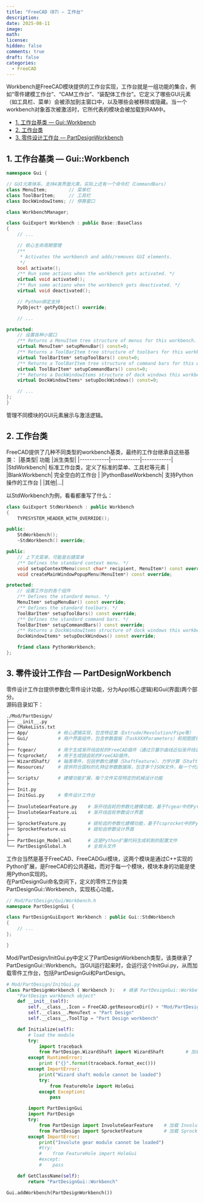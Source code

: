 ```yaml
---
title: "FreeCAD（07）— 工作台"
description: 
date: 2025-08-11
image: 
math: 
license: 
hidden: false
comments: true
draft: false
categories:
  - FreeCAD
---
```



Workbench是FreeCAD模块提供的工作台实现，工作台就是一组功能的集合，例如“零件建模工作台”、“CAM工作台”、“装配体工作台”。它定义了哪些GUI元素（如工具栏、菜单）会被添加到主窗口中，以及哪些会被移除或隐藏。当一个workbench对象首次被激活时，它所代表的模块会被加载到RAM中。    


- [1. 工作台基类 — Gui::Workbench](#1-工作台基类--guiworkbench)
- [2. 工作台类](#2-工作台类)
- [3. 零件设计工作台 — PartDesignWorkbench](#3-零件设计工作台--partdesignworkbench)


##  1. 工作台基类 — Gui::Workbench
```cpp
namespace Gui {

// GUI元素体系，支持4类界面元素，实际上还有一个命令栏（CommandBars）
class MenuItem;        // 菜单栏
class ToolBarItem;     // 工具栏
class DockWindowItems; // 停靠窗口

class WorkbenchManager;

class GuiExport Workbench : public Base::BaseClass
{
    // ...

    // 核心生命周期管理
    /**
     * Activates the workbench and adds/removes GUI elements.
     */
    bool activate();
    /** Run some actions when the workbench gets activated. */
    virtual void activated();
    /** Run some actions when the workbench gets deactivated. */
    virtual void deactivated();

    // Python绑定支持
    PyObject* getPyObject() override;

    // ...

protected:
    // 设置各种小窗口
    /** Returns a MenuItem tree structure of menus for this workbench. */
    virtual MenuItem* setupMenuBar() const=0;                                        // 设置菜单栏
    /** Returns a ToolBarItem tree structure of toolbars for this workbench. */      
    virtual ToolBarItem* setupToolBars() const=0;                                    // 设置工具栏
    /** Returns a ToolBarItem tree structure of command bars for this workbench. */
    virtual ToolBarItem* setupCommandBars() const=0;                                 // 设置命令栏
    /** Returns a DockWindowItems structure of dock windows this workbench. */
    virtual DockWindowItems* setupDockWindows() const=0;                             // 设置停靠窗口

    // ... 
};
}
```
管理不同模块的GUI元素展示与激活逻辑。

##  2. 工作台类
FreeCAD提供了几种不同类型的workbench基类，最终的工作台继承自这些基类：
|基类型|  功能  |派生类型|
|------------|------------|------------|
|StdWorkbench| 标准工作台类，定义了标准的菜单、工具栏等元素 |
|BlankWorkbench| 完全空白的工作台 | 
|PythonBaseWorkbench| 支持Python操作的工作台 |
|其他|...|


以StdWorkbench为例，看看都重写了什么：  
```cpp
class GuiExport StdWorkbench : public Workbench
{
    TYPESYSTEM_HEADER_WITH_OVERRIDE();

public:
    StdWorkbench();
    ~StdWorkbench() override;

public:
    // 上下文菜单，可能是右键菜单
    /** Defines the standard context menu. */
    void setupContextMenu(const char* recipient, MenuItem*) const override;
    void createMainWindowPopupMenu(MenuItem*) const override;

protected:
    // 设置工作台的各个组件
    /** Defines the standard menus. */
    MenuItem* setupMenuBar() const override;
    /** Defines the standard toolbars. */
    ToolBarItem* setupToolBars() const override;
    /** Defines the standard command bars. */
    ToolBarItem* setupCommandBars() const override;
    /** Returns a DockWindowItems structure of dock windows this workbench. */
    DockWindowItems* setupDockWindows() const override;

    friend class PythonWorkbench;
};
```


## 3. 零件设计工作台 — PartDesignWorkbench
零件设计工作台提供参数化零件设计功能，分为App(核心逻辑)和Gui(界面)两个部分。       
源码目录如下：   
```bash
./Mod/PartDesign/
├── __init__.py
├── CMakeLists.txt
├── App/           # 核心逻辑实现，包含特征类（Extrude/Revolution/Pipe等）
├── Gui/           # 用户界面组件，包含参数面板（TaskXXXParameters）和视图提供者（ViewProvider）
├
├── fcgear/        # 用于生成渐开线齿轮的FreeCAD插件（通过贝塞尔曲线近似渐开线齿廓，并支持生成外部齿轮 和 内部齿轮）。
├── fcsprocket/    # 用于生成链齿轮的FreeCAD插件。
├── WizardShaft/   # 轴类零件，包括参数化建模（ShaftFeature）、力学计算（Shaft类）和可视化分析（Diagram类）
├── Resources/     # 提供符合国标的孔特征参数数据库，包含多个JSON文件，每一个代表一个标准，包含沉头孔、埋头孔、标准螺纹孔等类型。
├
├── Scripts/       # 建模功能扩展，每个文件实现特定的机械设计功能
├
├── Init.py
├── InitGui.py     # 零件设计工作台
├
├── InvoluteGearFeature.py    # 渐开线齿轮的参数化建模功能，基于fcgear中的Python模块
├── InvoluteGearFeature.ui    # 渐开线齿轮参数设计界面
├
├── SprocketFeature.py        # 链轮齿的参数化建模功能，基于fcsprocket中的Python模块
├── SprocketFeature.ui        # 链轮齿参数设计界面
├
├── PartDesign_Model.xml      # 这是Python扩展代码生成机制的配置文件
└── PartDesignGlobal.h        # 全局头文件 
```
工作台当然是基于FreeCAD、FreeCADGui模块，这两个模块是通过C++实现的Python扩展，是FreeCAD的公共基础，而对于每一个模块，模块本身的功能是使用Python实现的。   
在PartDesignGui命名空间下，定义的零件工作台类PartDesignGui::Workbench，实现核心功能，
```cpp
// Mod/PartDesign/Gui/Workbench.h
namespace PartDesignGui {

class PartDesignGuiExport Workbench : public Gui::StdWorkbench
{
    // ...
};

} 
```

Mod/PartDesign/InitGui.py中定义了PartDesignWorkbench类型，该类继承了 PartDesignGui::Workbench。当GUI运行起来时，会运行这个InitGui.py，从而加载零件工作台，包括PartDesignGui和PartDesign。       
```py
# Mod/PartDesign/InitGui.py
class PartDesignWorkbench ( Workbench ):   # 继承 PartDesignGui::Workbench
    "PartDesign workbench object"
    def __init__(self):
        self.__class__.Icon = FreeCAD.getResourceDir() + "Mod/PartDesign/Resources/icons/PartDesignWorkbench.svg"
        self.__class__.MenuText = "Part Design"
        self.__class__.ToolTip = "Part Design workbench"

    def Initialize(self):
        # load the module
        try:
            import traceback
            from PartDesign.WizardShaft import WizardShaft        # 加载 shaftwizard 模块
        except RuntimeError:
            print ("{}".format(traceback.format_exc()))
        except ImportError:
            print("Wizard shaft module cannot be loaded")
            try:
                from FeatureHole import HoleGui
            except Exception:
                pass

        import PartDesignGui
        import PartDesign
        try:
            from PartDesign import InvoluteGearFeature    # 加载 InvoluteGearFeature 模块
            from PartDesign import SprocketFeature        # 加载 SprocketFeature 模块
        except ImportError:
            print("Involute gear module cannot be loaded")
            #try:
            #    from FeatureHole import HoleGui
            #except:
            #    pass

    def GetClassName(self):
        return "PartDesignGui::Workbench"

Gui.addWorkbench(PartDesignWorkbench())
```

